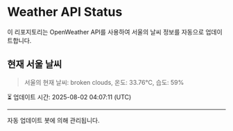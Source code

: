 
# Weather API Status

이 리포지토리는 OpenWeather API를 사용하여 서울의 날씨 정보를 자동으로 업데이트합니다.

## 현재 서울 날씨
> 서울의 현재 날씨: broken clouds, 온도: 33.76°C, 습도: 59%

⏳ 업데이트 시간: 2025-08-02 04:07:11 (UTC)

---
자동 업데이트 봇에 의해 관리됩니다.
